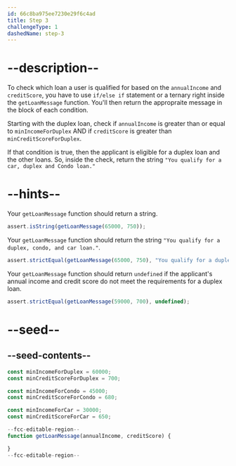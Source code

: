 ```yaml
---
id: 66c8ba975ee7230e29f6c4ad
title: Step 3
challengeType: 1
dashedName: step-3
---
```


# --description--

To check which loan a user is qualified for based on the `annualIncome` and `creditScore`, you have to use `if/else if` statement or a ternary right inside the `getLoanMessage` function. You'll then return the appropraite message in the block of each condition.

Starting with the duplex loan, check if `annualIncome` is greater than or equal to `minIncomeForDuplex` AND if `creditScore` is greater than `minCreditScoreForDuplex`.

If that condition is true, then the applicant is eligible for a duplex loan and the other loans. So, inside the check, return the string `"You qualify for a car, duplex and Condo loan."`

# --hints--

Your `getLoanMessage` function should return a string.

```js
assert.isString(getLoanMessage(65000, 750));
```

Your `getLoanMessage` function should return the string `"You qualify for a duplex, condo, and car loan."`.

```js
assert.strictEqual(getLoanMessage(65000, 750), "You qualify for a duplex, condo, and car loan.");
```

Your `getLoanMessage` function should return `undefined` if the applicant's annual income and credit score do not meet the requirements for a duplex loan.

```js
assert.strictEqual(getLoanMessage(59000, 700), undefined);
```
 
# --seed--

## --seed-contents--

```js
const minIncomeForDuplex = 60000;
const minCreditScoreForDuplex = 700;

const minIncomeForCondo = 45000;
const minCreditScoreForCondo = 680;

const minIncomeForCar = 30000;
const minCreditScoreForCar = 650;

--fcc-editable-region--
function getLoanMessage(annualIncome, creditScore) {

}
--fcc-editable-region--
```
